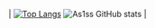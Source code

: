 | [![Top Langs](https://github-readme-stats-beryl-nu-33.vercel.app/api/top-langs?username=As1ss&theme=synthwave&card_width=450px&hide=HTML)](https://github.com/As1ss/github-readme-stats) ![As1ss GitHub stats](https://github-readme-stats.vercel.app/api?username=As1ss&count_private=true&theme=synthwave&padding-top=190px&show_icons=true&line_height=27) |





